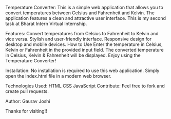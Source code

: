 Temperature Converter:
This is a simple web application that allows you to convert temperatures between Celsius and Fahrenheit and Kelvin.
The application features a clean and attractive user interface.
This is my second task at Bharat Intern Virtual Internship.

Features:
Convert temperatures from Celsius to Fahrenheit to Kelvin and vice versa. 
Stylish and user-friendly interface. Responsive design for desktop and mobile devices.
How to Use Enter the temperature in Celsius, Kelvin or Fahrenheit in the provided input field. 
The converted temperature in Celsius, Kelvin & Fahrenheit will be displayed. Enjoy using the Temperature Converter!

Installation: 
No installation is required to use this web application. Simply open the index.html file in a modern web browser.

Technologies Used: 
HTML CSS JavaScript Contribute: Feel free to fork and create pull requests.

Author:
Gaurav Joshi

Thanks for visiting!!
